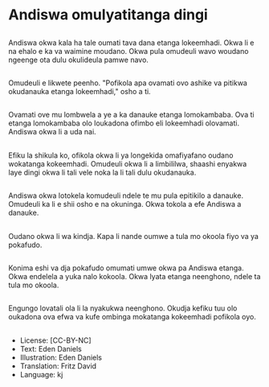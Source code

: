 # Andiswa omulyatitanga dingi

##
Andiswa okwa kala ha tale oumati tava dana etanga lokeemhadi. Okwa li e na ehalo e ka va waimine moudano. Okwa pula omudeuli wavo woudano ngeenge ota dulu okulideula pamwe navo.

##
Omudeuli e likwete peenho. "Pofikola apa ovamati ovo ashike va pitikwa okudanauka etanga lokeemhadi," osho a ti.

##
Ovamati ove mu lombwela a ye a ka danauke etanga lomokambaba. Ova ti etanga lomokambaba olo loukadona ofimbo eli lokeemhadi olovamati. Andiswa okwa li a uda nai.

##
Efiku la shikula ko, ofikola okwa li ya longekida omafiyafano oudano wokatanga kokeemhadi. Omudeuli okwa li a limbililwa, shaashi enyakwa laye dingi okwa li tali vele noka la li tali dulu okudanauka.

##
Andiswa okwa lotokela komudeuli ndele te mu pula epitikilo a danauke. Omudeuli ka li e shii osho e na okuninga. Okwa tokola a efe Andiswa a danauke.

##
Oudano okwa li wa kindja. Kapa li nande oumwe a tula mo okoola fiyo va ya pokafudo.

##
Konima eshi va dja pokafudo omumati umwe okwa pa Andiswa etanga. Okwa endelela a yuka nalo kokoola. Okwa lyata etanga neenghono, ndele ta tula mo okoola.

##
Engungo lovatali ola li la nyakukwa neenghono. Okudja kefiku tuu olo oukadona ova efwa va kufe ombinga mokatanga kokeemhadi pofikola oyo.

##
* License: [CC-BY-NC]
* Text: Eden Daniels
* Illustration: Eden Daniels
* Translation: Fritz David
* Language: kj
